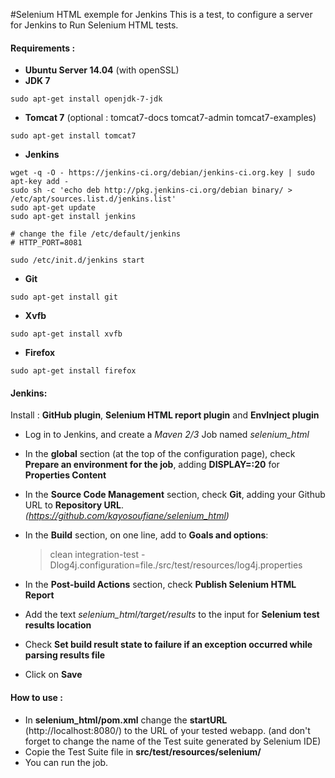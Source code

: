 #Selenium HTML exemple for Jenkins 
 This is a test, to configure a server for Jenkins to Run Selenium HTML tests.
 
#### Requirements :
  - __Ubuntu Server 14.04__
 (with openSSL)
  - __JDK 7__
```
sudo apt-get install openjdk-7-jdk
```
  - __Tomcat 7__
 (optional : tomcat7-docs tomcat7-admin tomcat7-examples)
```
sudo apt-get install tomcat7
```
  - __Jenkins__
```
wget -q -O - https://jenkins-ci.org/debian/jenkins-ci.org.key | sudo apt-key add -
sudo sh -c 'echo deb http://pkg.jenkins-ci.org/debian binary/ > /etc/apt/sources.list.d/jenkins.list'
sudo apt-get update
sudo apt-get install jenkins

# change the file /etc/default/jenkins
# HTTP_PORT=8081

sudo /etc/init.d/jenkins start
```
  - __Git__
```
sudo apt-get install git
```
  - __Xvfb__
```
sudo apt-get install xvfb
```
  - __Firefox__
```
sudo apt-get install firefox
```
#### Jenkins:
Install : __GitHub plugin__, __Selenium HTML report plugin__ and __EnvInject plugin__

- Log in to Jenkins, and create a *Maven 2/3* Job named *selenium_html*
- In the __global__ section (at the top of the configuration page), check __Prepare an environment for the job__, adding **DISPLAY=:20** for __Properties Content__
- In the __Source Code Management__ section, check __Git__, adding your Github URL to __Repository URL__. *(https://github.com/kayosoufiane/selenium_html)*
- In the __Build__ section, on one line, add to __Goals and options__:

    > clean integration-test -Dlog4j.configuration=file./src/test/resources/log4j.properties
- In the __Post-build Actions__ section, check __Publish Selenium HTML Report__
- Add the text *selenium_html/target/results* to the input for __Selenium test results location__
- Check __Set build result state to failure if an exception occurred while parsing results file__
- Click on __Save__

#### How to use :
- In **selenium_html/pom.xml** change the __startURL__ (http://localhost:8080/) to the URL of your tested webapp. (and don't forget to change the name of the Test suite generated by Selenium IDE)
- Copie the Test Suite file in __src/test/resources/selenium/__
- You can run the job.
